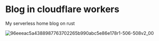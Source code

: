 # Blog in cloudflare workers

My serverless home blog on rust

![96eeeac5a4388987763702265b990abc5e86e178r1-506-508v2_00](https://github.com/localhost:8080/blogrs/assets/28766913/201235df-c2bf-46f3-a18c-4529240db459)
